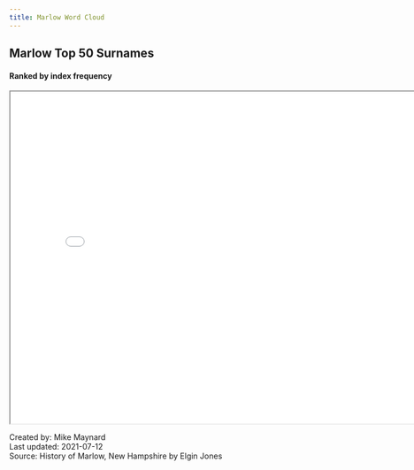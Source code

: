 ```yaml
---
title: Marlow Word Cloud
---
```


## Marlow Top 50 Surnames
#### Ranked by index frequency

<IFRAME SRC="surname_d3.html" WIDTH=800 HEIGHT=600></IFRAME>

Created by:  Mike Maynard<BR>
Last updated:  2021-07-12<BR>
Source:  History of Marlow, New Hampshire by Elgin Jones<BR>